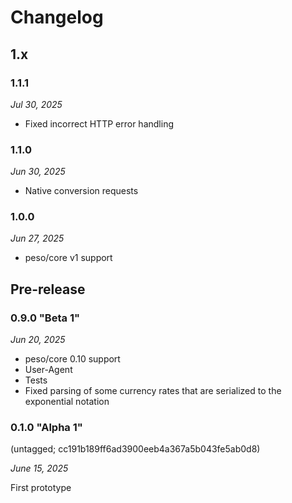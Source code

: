 # Changelog

## 1.x

### 1.1.1

*Jul 30, 2025*

* Fixed incorrect HTTP error handling

### 1.1.0

*Jun 30, 2025*

* Native conversion requests

### 1.0.0

*Jun 27, 2025*

* peso/core v1 support

## Pre-release

### 0.9.0 "Beta 1"

*Jun 20, 2025*

* peso/core 0.10 support
* User-Agent
* Tests
* Fixed parsing of some currency rates that are serialized to the exponential notation

### 0.1.0 "Alpha 1"

(untagged; cc191b189ff6ad3900eeb4a367a5b043fe5ab0d8)

*June 15, 2025*

First prototype

